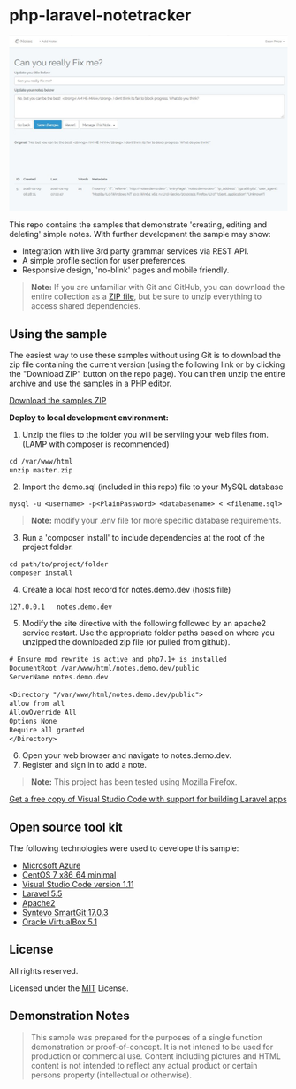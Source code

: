 # php-laravel-notetracker

![Screen shot](https://github.com/185SE14THST/php-laravel-notetracker/raw/master/demo.jpg "Sample #1")

This repo contains the samples that demonstrate 'creating, editing and deleting' simple notes. With further development the sample may show:
* Integration with live 3rd party grammar services via REST API.
* A simple profile section for user preferences.
* Responsive design, 'no-blink' pages and mobile friendly.

> **Note:** If you are unfamiliar with Git and GitHub, you can download the entire collection as a 
> [ZIP file](../../archive/master.zip), but be 
> sure to unzip everything to access shared dependencies. 

## Using the sample


The easiest way to use these samples without using Git is to download the zip file containing the current version (using the following link or by clicking the "Download ZIP" button on the repo page). You can then unzip the entire archive and use the samples in a PHP editor.

   [Download the samples ZIP](../../archive/master.zip)

   **Deploy to local development environment:** 
   1. Unzip the files to the folder you will be serviing your web files from. (LAMP with composer is recommended)
```
cd /var/www/html
unzip master.zip
```
   2. Import the demo.sql (included in this repo)  file to your MySQL database
```
mysql -u <username> -p<PlainPassword> <databasename> < <filename.sql>
```
> **Note:** modify your .env file for more specific database requirements. 

   3. Run a 'composer install' to include dependencies at the root of the project folder.
```
cd path/to/project/folder
composer install
```
   4. Create a local host record for notes.demo.dev (hosts file)
```
127.0.0.1   notes.demo.dev
```
   5. Modify the site directive with the following followed by an apache2 service restart. Use the appropriate folder paths based on where you unzipped the downloaded zip file (or pulled from github).
```
# Ensure mod_rewrite is active and php7.1+ is installed
DocumentRoot /var/www/html/notes.demo.dev/public
ServerName notes.demo.dev

<Directory "/var/www/html/notes.demo.dev/public">
allow from all
AllowOverride All
Options None
Require all granted
</Directory>
```
   6. Open your web browser and navigate to notes.demo.dev.
   7. Register and sign in to add a note.
   
> **Note:** This project has been tested using Mozilla Firefox. 

[Get a free copy of Visual Studio Code with support for building Laravel apps](https://code.visualstudio.com/download)

## Open source tool kit
The following technologies were used to develope this sample:
* [Microsoft Azure](https://azure.microsoft.com/en-us/)
* [CentOS 7 x86_64 minimal](https://www.centos.org/)
* [Visual Studio Code version 1.11](https://code.visualstudio.com/)
* [Laravel 5.5](https://laravel.com/docs/5.5/releases)
* [Apache2](http://httpd.apache.org/)
* [Syntevo SmartGit 17.0.3](http://www.syntevo.com/smartgit/)
* [Oracle VirtualBox 5.1](https://www.virtualbox.org/)


## License

 All rights reserved.

Licensed under the [MIT](LICENSE.txt) License.

## Demonstration Notes
> This sample was prepared for the purposes of a single function demonstration or proof-of-concept. It is not intened to be used for production or commercial use. Content including pictures and HTML content is not intended to reflect any actual product or certain persons property (intellectual or otherwise).
